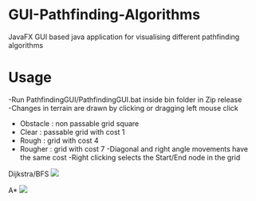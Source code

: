 # GUI-Pathfinding-Algorithms
JavaFX GUI based java application for visualising different pathfinding algorithms

# Usage
-Run PathfindingGUI/PathfindingGUI.bat inside bin folder in Zip release  
-Changes in terrain are drawn by clicking or dragging left mouse click
  * Obstacle : non passable grid square
  * Clear : passable grid with cost 1
  * Rough : grid with cost 4
  * Rougher : grid with cost 7
-Diagonal and right angle movements have the same cost
-Right clicking selects the Start/End node in the grid


Dijkstra/BFS
![](dijkstra.gif)



A*
![](Astar.gif)
